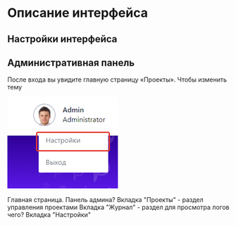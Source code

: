 # Описание интерфейса





## Настройки интерфейса




## Административная панель

После входа вы увидите главную страницу «Проекты». Чтобы изменить тему 

![](</primo-ai/images/theme.png>)

Главная страница. Панель админа?
Вкладка "Проекты" - раздел управления проектами
Вкладка "Журнал" - раздел для просмотра логов чего?
Вкладка "Настройки"
